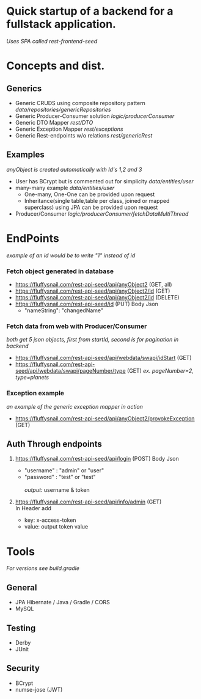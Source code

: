 # Quick startup of a backend for a fullstack application. 
*Uses SPA called rest-frontend-seed*
# Concepts and dist.

## Generics
* Generic CRUDS using composite repository pattern *data/repositories/genericRepositories*
* Generic Producer-Consumer solution *logic/producerConsumer*
* Generic DTO Mapper *rest/DTO*
* Generic Exception Mapper *rest/exceptions*
* Generic Rest-endpoints w/o relations *rest/genericRest*

## Examples
*anyObject is created automatically with Id's 1,2 and 3*
* User has BCrypt but is commented out for simplicity *data/entities/user*
* many-many example *data/entities/user*
  - One-many, One-One can be provided upon request
  - Inheritance(single table,table per class, joined or mapped superclass) using JPA can be provided upon request
* Producer/Consumer *logic/producerConsumer/fetchDataMultiThread*

# EndPoints
*example of an id would be to write "1" instead of id*
### Fetch object generated in database 
* https://fluffysnail.com/rest-api-seed/api/anyObject2 (GET, all)
* https://fluffysnail.com/rest-api-seed/api/anyObject2/id (GET)
* https://fluffysnail.com/rest-api-seed/api/anyObject2/id (DELETE)
* https://fluffysnail.com/rest-api-seed/id (PUT)
  Body Json
   - "nameString": "changedName"
### Fetch data from web with Producer/Consumer
*both get 5 json objects, first from startId, second is for pagination in backend* <br />
* https://fluffysnail.com/rest-api-seed/api/webdata/swapi/idStart (GET) 
* https://fluffysnail.com/rest-api-seed/api/webdata/swapi/pageNumber/type (GET) *ex. pageNumber=2, type=planets*
  
 ### Exception example
 *an example of the generic exception mapper in action*
 * https://fluffysnail.com/rest-api-seed/api/anyObject2/provokeException (GET)

## Auth Through endpoints
1. https://fluffysnail.com/rest-api-seed/api/login (POST)
   Body Json <br />
    - "username" : "admin" or "user"
    - "password" : "test" or "test" <br /><br />
 *output:* username & token
 
2. https://fluffysnail.com/rest-api-seed/api/info/admin (GET) <br />
   In Header add
   - key: x-access-token
   - value: output token value
   
# Tools
*For versions see build.gradle*
## General
* JPA Hibernate / Java / Gradle / CORS
* MySQL 

## Testing
* Derby 
* JUnit 
 
## Security
* BCrypt
* numse-jose (JWT)

